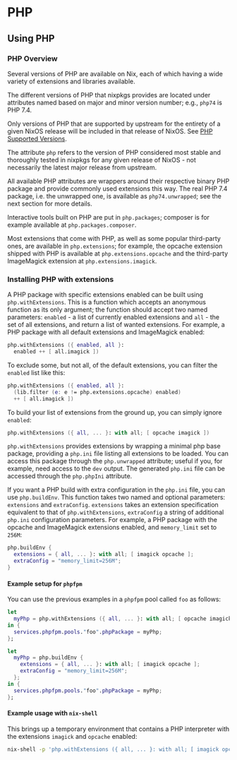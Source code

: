 # PHP

## Using PHP

### PHP Overview

Several versions of PHP are available on Nix, each of which having a
wide variety of extensions and libraries available.

The different versions of PHP that nixpkgs provides are located under
attributes named based on major and minor version number; e.g.,
`php74` is PHP 7.4.

Only versions of PHP that are supported by upstream for the entirety
of a given NixOS release will be included in that release of
NixOS. See [PHP Supported
Versions](https://www.php.net/supported-versions.php).

The attribute `php` refers to the version of PHP considered most
stable and thoroughly tested in nixpkgs for any given release of
NixOS - not necessarily the latest major release from upstream.

All available PHP attributes are wrappers around their respective
binary PHP package and provide commonly used extensions this way. The
real PHP 7.4 package, i.e. the unwrapped one, is available as
`php74.unwrapped`; see the next section for more details.

Interactive tools built on PHP are put in `php.packages`; composer is
for example available at `php.packages.composer`.

Most extensions that come with PHP, as well as some popular
third-party ones, are available in `php.extensions`; for example, the
opcache extension shipped with PHP is available at
`php.extensions.opcache` and the third-party ImageMagick extension at
`php.extensions.imagick`.

### Installing PHP with extensions

A PHP package with specific extensions enabled can be built using
`php.withExtensions`. This is a function which accepts an anonymous
function as its only argument; the function should accept two named
parameters: `enabled` - a list of currently enabled extensions and
`all` - the set of all extensions, and return a list of wanted
extensions. For example, a PHP package with all default extensions and
ImageMagick enabled:

```nix
php.withExtensions ({ enabled, all }:
  enabled ++ [ all.imagick ])
```

To exclude some, but not all, of the default extensions, you can
filter the `enabled` list like this:

```nix
php.withExtensions ({ enabled, all }:
  (lib.filter (e: e != php.extensions.opcache) enabled)
  ++ [ all.imagick ])
```

To build your list of extensions from the ground up, you can simply
ignore `enabled`:

```nix
php.withExtensions ({ all, ... }: with all; [ opcache imagick ])
```

`php.withExtensions` provides extensions by wrapping a minimal php
base package, providing a `php.ini` file listing all extensions to be
loaded. You can access this package through the `php.unwrapped`
attribute; useful if you, for example, need access to the `dev`
output. The generated `php.ini` file can be accessed through the
`php.phpIni` attribute.

If you want a PHP build with extra configuration in the `php.ini`
file, you can use `php.buildEnv`. This function takes two named and
optional parameters: `extensions` and `extraConfig`. `extensions`
takes an extension specification equivalent to that of
`php.withExtensions`, `extraConfig` a string of additional `php.ini`
configuration parameters. For example, a PHP package with the opcache
and ImageMagick extensions enabled, and `memory_limit` set to `256M`:

```nix
php.buildEnv {
  extensions = { all, ... }: with all; [ imagick opcache ];
  extraConfig = "memory_limit=256M";
}
```

#### Example setup for `phpfpm`

You can use the previous examples in a `phpfpm` pool called `foo` as
follows:

```nix
let
  myPhp = php.withExtensions ({ all, ... }: with all; [ opcache imagick ]);
in {
  services.phpfpm.pools."foo".phpPackage = myPhp;
};
```

```nix
let
  myPhp = php.buildEnv {
    extensions = { all, ... }: with all; [ imagick opcache ];
    extraConfig = "memory_limit=256M";
  };
in {
  services.phpfpm.pools."foo".phpPackage = myPhp;
};
```

#### Example usage with `nix-shell`

This brings up a temporary environment that contains a PHP interpreter
with the extensions `imagick` and `opcache` enabled:

```sh
nix-shell -p 'php.withExtensions ({ all, ... }: with all; [ imagick opcache ])'
```
